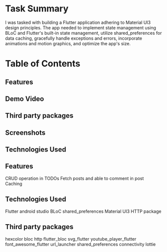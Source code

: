 # Task Summary
I was tasked with building a Flutter application adhering to Material UI3 design principles. The app needed to implement state management using BLoC and Flutter's built-in state management, utilize shared_preferences for data caching, gracefully handle exceptions and errors, incorporate animations and motion graphics, and optimize the app's size.

# Table of Contents
## Features
## Demo Video
## Third party packages
## Screenshots
## Technologies Used

## Features
CRUD operation in TODOs
Fetch posts and able to comment in post
Caching

## Technologies Used
Flutter
android studio
BLoC
shared_preferences
Material UI3
HTTP package

## Third party packages
hexcolor
bloc
http
flutter_bloc
svg_flutter
youtube_player_flutter
font_awesome_flutter
url_launcher
shared_preferences
connectivity
lottie
